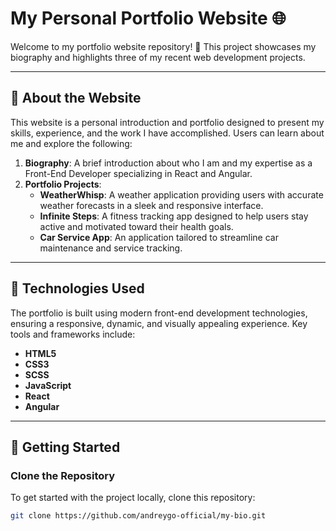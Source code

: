 # My Personal Portfolio Website 🌐

Welcome to my portfolio website repository! 🚀 This project showcases my biography and highlights three of my recent web development projects.

---

## 🌟 About the Website

This website is a personal introduction and portfolio designed to present my skills, experience, and the work I have accomplished. Users can learn about me and explore the following:

1. **Biography**: A brief introduction about who I am and my expertise as a Front-End Developer specializing in React and Angular.
2. **Portfolio Projects**:
   - **WeatherWhisp**: A weather application providing users with accurate weather forecasts in a sleek and responsive interface.
   - **Infinite Steps**: A fitness tracking app designed to help users stay active and motivated toward their health goals.
   - **Car Service App**: An application tailored to streamline car maintenance and service tracking.

---

## 🔧 Technologies Used

The portfolio is built using modern front-end development technologies, ensuring a responsive, dynamic, and visually appealing experience. Key tools and frameworks include:

- **HTML5**
- **CSS3**
- **SCSS**
- **JavaScript**
- **React**
- **Angular**

---

## 🚀 Getting Started

### Clone the Repository
To get started with the project locally, clone this repository:

```bash
git clone https://github.com/andreygo-official/my-bio.git
